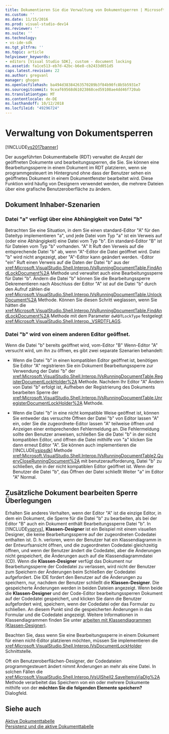 ```yaml
---
title: Dokumentieren Sie die Verwaltung von Dokumentsperren | Microsoft-Dokumentation
ms.custom: ''
ms.date: 11/15/2016
ms.prod: visual-studio-dev14
ms.reviewer: ''
ms.suite: ''
ms.technology:
- vs-ide-sdk
ms.tgt_pltfrm: ''
ms.topic: article
helpviewer_keywords:
- editors [Visual Studio SDK], custom - document locking
ms.assetid: fa1ce513-eb7d-42bc-b6e8-cb2433d051d5
caps.latest.revision: 22
ms.author: gregvanl
manager: ghogen
ms.openlocfilehash: ba494d38384263570289b3f84b90fc8b5b5931e7
ms.sourcegitcommit: 9ceaf69568d61023868ced59108ae4dd46f720ab
ms.translationtype: MT
ms.contentlocale: de-DE
ms.lasthandoff: 10/12/2018
ms.locfileid: "49296724"
---
```

# <a name="document-lock-holder-management"></a>Verwaltung von Dokumentsperren
[!INCLUDE[vs2017banner](../includes/vs2017banner.md)]

Der ausgeführten Dokumenttabelle (RDT) verwaltet die Anzahl der geöffneten Dokumente und bearbeitungssperren, die Sie. Sie können eine Bearbeitungssperre in einem Dokument im RDT platzieren, wenn sie programmgesteuert im Hintergrund ohne dass der Benutzer sehen ein geöffnetes Dokument in einem Dokumentfenster bearbeitet wird. Diese Funktion wird häufig von Designern verwendet werden, die mehrere Dateien über eine grafische Benutzeroberfläche zu ändern.  
  
## <a name="document-lock-holder-scenarios"></a>Dokument Inhaber-Szenarien  
  
### <a name="file-a-has-a-dependence-on-file-b"></a>Datei "a" verfügt über eine Abhängigkeit von Datei "b"  
 Betrachten Sie eine Situation, in dem Sie einen standard-Editor "A" für den Dateityp implementieren "a", und jede Datei vom Typ "a" ist ein Verweis auf (oder eine Abhängigkeit) eine Datei vom Typ "b". Ein standard-Editor "B" ist für Dateien vom Typ "b" vorhanden. "A" It Ruft den Verweis auf die entsprechende Datei "b" ab, wenn "A"-Editor die Datei geöffnet wird. Datei "b" wird nicht angezeigt, aber "A"-Editor kann geändert werden. -Editor "ein" Ruft einen Verweis auf die Daten der Datei "b" aus der <xref:Microsoft.VisualStudio.Shell.Interop.IVsRunningDocumentTable.FindAndLockDocument%2A> Methode und verwaltet auch eine Bearbeitungssperre für Datei "b". Ändern die Datei "b" können Sie die Bearbeitungssperre Dekrementieren nach Abschluss der Editor "A" ist auf die Datei "b" durch den Aufruf zählen die <xref:Microsoft.VisualStudio.Shell.Interop.IVsRunningDocumentTable.UnlockDocument%2A> Methode. Können Sie diesen Schritt weglassen, wenn Sie hätten die <xref:Microsoft.VisualStudio.Shell.Interop.IVsRunningDocumentTable.FindAndLockDocument%2A> Methode mit dem Parameter `dwRDTLockType` festgelegt <xref:Microsoft.VisualStudio.Shell.Interop._VSRDTFLAGS>.  
  
### <a name="file-b-is-opened-by-a-different-editor"></a>Datei "b" wird von einem anderen Editor geöffnet.  
 Wenn die Datei "b" bereits geöffnet wird, vom-Editor "B" Wenn-Editor "A" versucht wird, um ihn zu öffnen, es gibt zwei separate Szenarien behandelt:  
  
-   Wenn die Datei "b" in einen kompatiblen Editor geöffnet ist, benötigen Sie Editor "A" registrieren Sie ein Dokument Bearbeitungssperre zur Verwendung der Datei "b" der <xref:Microsoft.VisualStudio.Shell.Interop.IVsRunningDocumentTable.RegisterDocumentLockHolder%2A> Methode. Nachdem Ihr Editor "A" Ändern von Datei "b" erfolgt ist, Aufheben der Registrierung des Dokuments bearbeiten Sperre der <xref:Microsoft.VisualStudio.Shell.Interop.IVsRunningDocumentTable.UnregisterDocumentLockHolder%2A> Methode.  
  
-   Wenn die Datei "b" in eine nicht kompatible Weise geöffnet ist, können Sie entweder das versuchte Öffnen der Datei "b" von Editor lassen "A" ein, oder Sie die zugeordnete-Editor lassen "A" teilweise öffnen und Anzeigen einer entsprechenden Fehlermeldung an. Die Fehlermeldung sollte den Benutzer anweisen, schließen Sie die Datei "b" in der nicht kompatiblen Editor, und öffnen die Datei mithilfe von "a" klicken Sie dann erneut Editor "A". Sie können auch implementieren die [!INCLUDE[vsipsdk](../includes/vsipsdk-md.md)] Methode <xref:Microsoft.VisualStudio.Shell.Interop.IVsRunningDocumentTable2.QueryCloseRunningDocument%2A> mit benutzeraufforderung, Datei "b" zu schließen, die in der nicht kompatiblen Editor geöffnet ist. Wenn der Benutzer die Datei "b", das Öffnen der Datei schließt Weiter "a" im Editor "A" Normal.  
  
## <a name="additional-document-edit-lock-considerations"></a>Zusätzliche Dokument bearbeiten Sperre Überlegungen  
 Erhalten Sie anderes Verhalten, wenn der Editor "A" ist die einzige Editor, in dem ein Dokument, die Sperre für die Datei "b" zu bearbeiten, als bei der Editor "B" auch ein Dokument enthält Bearbeitungssperre Datei "b". In [!INCLUDE[vsprvs](../includes/vsprvs-md.md)], **Klassen-Designer** ist ein Beispiel mit einem visuellen Designer, die keine Bearbeitungssperre auf der zugeordneten Codedatei enthalten ist. D. h. verloren, wenn der Benutzer hat ein Klassendiagramm in der Entwurfsansicht öffnen, und die zugeordneten Codedatei gleichzeitig öffnen, und wenn der Benutzer ändert die Codedatei, aber die Änderungen nicht gespeichert, die Änderungen auch auf die Klassendiagrammdatei (CD). Wenn die **Klassen-Designer** verfügt das Dokument nur Bearbeitungssperre der Codedatei zu verlassen, wird nicht der Benutzer zum Speichern der Änderungen beim Schließen der Codedatei aufgefordert. Die IDE fordert den Benutzer auf die Änderungen zu speichern, nur, nachdem der Benutzer schließt die **Klassen-Designer**. Die gespeicherte Änderungen werden in beiden Dateien angezeigt. Wenn beide die **Klassen-Designer** und der Code-Editor bearbeitungssperren Dokument auf der Codedatei gespeichert, und klicken Sie dann die Benutzer aufgefordert wird, speichern, wenn der Codedatei oder das Formular zu schließen. An diesem Punkt sind die gespeicherten Änderungen in das Formular und die Codedatei angezeigt. Weitere Informationen in Klassendiagrammen finden Sie unter [arbeiten mit Klassendiagrammen (Klassen-Designer)](../ide/working-with-class-diagrams-class-designer.md).  
  
 Beachten Sie, dass wenn Sie eine Bearbeitungssperre in einem Dokument für einen nicht-Editor platzieren möchten, müssen Sie implementieren die <xref:Microsoft.VisualStudio.Shell.Interop.IVsDocumentLockHolder> Schnittstelle.  
  
 Oft ein Benutzeroberflächen-Designer, der Codedateien programmgesteuert ändert nimmt Änderungen an mehr als eine Datei. In solchen Fällen die <xref:Microsoft.VisualStudio.Shell.Interop.IVsUIShell2.SaveItemsViaDlg%2A> Methode verarbeitet das Speichern von ein oder mehrere Dokumente mithilfe von der **möchten Sie die folgenden Elemente speichern?** Dialogfeld.  
  
## <a name="see-also"></a>Siehe auch  
 [Aktive Dokumenttabelle](../extensibility/internals/running-document-table.md)   
 [Persistenz und die aktive Dokumenttabelle](../extensibility/internals/persistence-and-the-running-document-table.md)

